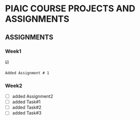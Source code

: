 # PIAIC COURSE PROJECTS AND ASSIGNMENTS
## **ASSIGNMENTS**
### **Week1**
☑️
```diff
Added Assignment # 1
```
### **Week2**
- [ ] added Assignment2
- [ ] added Task#1
- [ ] added Task#2
- [ ] added Task#3
